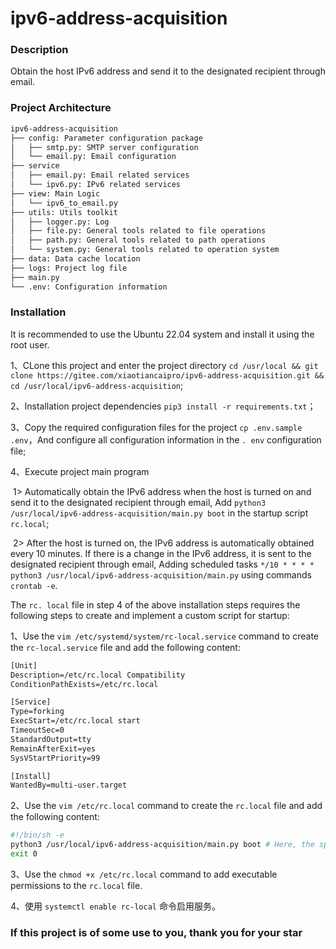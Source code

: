 # ipv6-address-acquisition



### Description

Obtain the host IPv6 address and send it to the designated recipient through email.



### Project Architecture

```txt
ipv6-address-acquisition
├── config: Parameter configuration package
│   ├── smtp.py: SMTP server configuration
│   └── email.py: Email configuration
├── service
│   ├── email.py: Email related services
│   └── ipv6.py: IPv6 related services
├── view: Main Logic
│   └── ipv6_to_email.py 
├── utils: Utils toolkit
│   ├── logger.py: Log
│   ├── file.py: General tools related to file operations
│   ├── path.py: General tools related to path operations
│   └── system.py: General tools related to operation system
├── data: Data cache location
├── logs: Project log file
├── main.py
└── .env: Configuration information
```



### Installation



It is recommended to use the Ubuntu 22.04 system and install it using the root user.



1、CLone this project and enter the project directory `cd /usr/local && git clone https://gitee.com/xiaotiancaipro/ipv6-address-acquisition.git && cd /usr/local/ipv6-address-acquisition`;

2、Installation project dependencies `pip3 install -r requirements.txt`；

3、Copy the required configuration files for the project `cp .env.sample .env`，And configure all configuration information in the `. env` configuration file;

4、Execute project main program

​	1> Automatically obtain the IPv6 address when the host is turned on and send it to the designated recipient through email, Add `python3 /usr/local/ipv6-address-acquisition/main.py boot` in the startup script `rc.local`;

​	2> After the host is turned on, the IPv6 address is automatically obtained every 10 minutes. If there is a change in the IPv6 address, it is sent to the designated recipient through email, Adding scheduled tasks `*/10 * * * * python3 /usr/local/ipv6-address-acquisition/main.py` using commands `crontab -e`.



The `rc. local` file in step 4 of the above installation steps requires the following steps to create and implement a custom script for startup:

1、Use the `vim /etc/systemd/system/rc-local.service` command to create the `rc-local.service` file and add the following content:

```txt
[Unit]
Description=/etc/rc.local Compatibility
ConditionPathExists=/etc/rc.local

[Service]
Type=forking
ExecStart=/etc/rc.local start
TimeoutSec=0
StandardOutput=tty
RemainAfterExit=yes
SysVStartPriority=99

[Install]
WantedBy=multi-user.target
```

2、Use the `vim /etc/rc.local` command to create the `rc.local` file and add the following content:

```bash
#!/bin/sh -e
python3 /usr/local/ipv6-address-acquisition/main.py boot # Here, the specified script is automatically run when the host starts up
exit 0
```

3、Use the `chmod +x /etc/rc.local` command to add executable permissions to the `rc.local` file.

4、使用 `systemctl enable rc-local` 命令启用服务。



### If this project is of some use to you, thank you for your star

